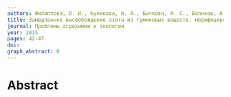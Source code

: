```yaml
---
authors: Филиппова, О. И., Куликова, Н. А., Бычкова, Я. С., Воликов, А. Б., Перминова, И. В.
title: Замедленное высвобождение азота из гуминовых веществ, модифицированных аминоорганосиланами
journal: Проблемы агрохимии и экологии
year: 2015
pages: 42-47
doi: 
graph_abstract: 0
---
```


# Abstract 

 